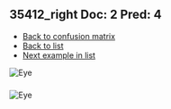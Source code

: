 ## 35412_right Doc: 2 Pred: 4
- [Back to confusion matrix](https://github.com/juliandewit/kaggle_retinopathy/blob/master/matrix.md)
- [Back to list](https://github.com/juliandewit/kaggle_retinopathy/blob/master/lists/24/list.md)
- [Next example in list](https://github.com/juliandewit/kaggle_retinopathy/blob/master/lists/24/36/36767_left.md)

![Eye](https://retinopaty.blob.core.windows.net/size1024/35412_right_2.jpeg)

### 

![Eye]()
